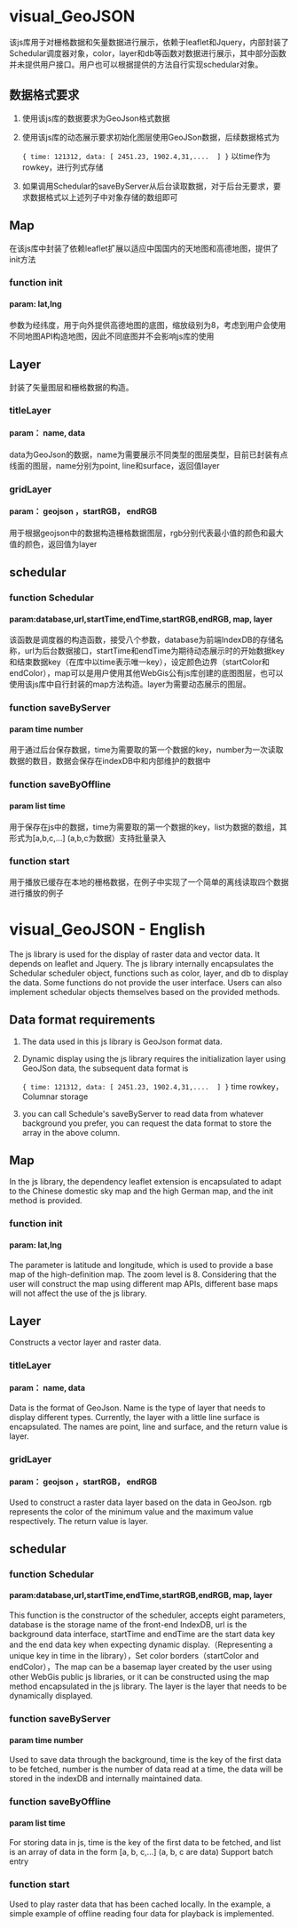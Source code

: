 # visual_GeoJSON

该js库用于对栅格数据和矢量数据进行展示，依赖于leaflet和Jquery，内部封装了Schedular调度器对象，color，layer和db等函数对数据进行展示，其中部分函数并未提供用户接口。用户也可以根据提供的方法自行实现schedular对象。
## 数据格式要求
1. 使用该js库的数据要求为GeoJson格式数据
2. 使用该js库的动态展示要求初始化图层使用GeoJSon数据，后续数据格式为

    `{
		time: 121312,
		data: [
			2451.23, 1902.4,31,....	
		]
	}`
以time作为rowkey，进行列式存储
4. 如果调用Schedular的saveByServer从后台读取数据，对于后台无要求，要求数据格式以上述列子中对象存储的数组即可

## Map
在该js库中封装了依赖leaflet扩展以适应中国国内的天地图和高德地图，提供了init方法
### function init
#### param: lat,lng
参数为经纬度，用于向外提供高德地图的底图，缩放级别为8，考虑到用户会使用不同地图API构造地图，因此不同底图并不会影响js库的使用

## Layer
封装了矢量图层和栅格数据的构造。
### titleLayer
#### param： name, data
data为GeoJson的数据，name为需要展示不同类型的图层类型，目前已封装有点线面的图层，name分别为point, line和surface，返回值layer

### gridLayer
#### param： geojson ，startRGB， endRGB
用于根据geojson中的数据构造栅格数据图层，rgb分别代表最小值的颜色和最大值的颜色，返回值为layer

## schedular
### function Schedular
#### param:database,url,startTime,endTime,startRGB,endRGB, map, layer

该函数是调度器的构造函数，接受八个参数，database为前端IndexDB的存储名称，url为后台数据接口，startTime和endTime为期待动态展示时的开始数据key和结束数据key（在库中以time表示唯一key），设定颜色边界（startColor和 endColor），map可以是用户使用其他WebGis公有js库创建的底图图层，也可以使用该js库中自行封装的map方法构造。layer为需要动态展示的图层。
### function saveByServer
#### param time number
用于通过后台保存数据，time为需要取的第一个数据的key，number为一次读取数据的数目，数据会保存在indexDB中和内部维护的数据中
### function saveByOffline
#### param list time
用于保存在js中的数据，time为需要取的第一个数据的key，list为数据的数组，其形式为[a,b,c,...] (a,b,c为数据）支持批量录入

### function start
用于播放已缓存在本地的栅格数据，在例子中实现了一个简单的离线读取四个数据进行播放的例子




# visual_GeoJSON - English

The js library is used for the display of raster data and vector data. It depends on leaflet and Jquery. The js library internally encapsulates the Schedular scheduler object, functions such as color, layer, and db to display the data. Some functions do not provide the user interface. Users can also implement schedular objects themselves based on the provided methods.
## Data format requirements
1. The data used in this js library is GeoJson format data.
2. Dynamic display using the js library requires the initialization layer using GeoJSon data, the subsequent data format is

    `{
		time: 121312,
		data: [
			2451.23, 1902.4,31,....	
		]
	}`
time rowkey，Columnar storage
4. you can call Schedule's saveByServer to read data from whatever background you prefer, you can request the data format to store the array in the above column.

## Map
In the js library, the dependency leaflet extension is encapsulated to adapt to the Chinese domestic sky map and the high German map, and the init method is provided.
### function init
#### param: lat,lng
The parameter is latitude and longitude, which is used to provide a base map of the high-definition map. The zoom level is 8. Considering that the user will construct the map using different map APIs, different base maps will not affect the use of the js library.

## Layer
Constructs a vector layer and raster data.
### titleLayer
#### param： name, data
Data is the format of GeoJson. Name is the type of layer that needs to display different types. Currently, the layer with a little line surface is encapsulated. The names are point, line and surface, and the return value is layer.

### gridLayer
#### param： geojson ，startRGB， endRGB
Used to construct a raster data layer based on the data in GeoJson. rgb represents the color of the minimum value and the maximum value respectively. The return value is layer.

## schedular
### function Schedular
#### param:database,url,startTime,endTime,startRGB,endRGB, map, layer

This function is the constructor of the scheduler, accepts eight parameters, database is the storage name of the front-end IndexDB, url is the background data interface, startTime and endTime are the start data key and the end data key when expecting dynamic display.（Representing a unique key in time in the library），Set color borders（startColor and endColor），The map can be a basemap layer created by the user using other WebGis public js libraries, or it can be constructed using the map method encapsulated in the js library. The layer is the layer that needs to be dynamically displayed.
### function saveByServer
#### param time number
Used to save data through the background, time is the key of the first data to be fetched, number is the number of data read at a time, the data will be stored in the indexDB and internally maintained data.
### function saveByOffline
#### param list time
For storing data in js, time is the key of the first data to be fetched, and list is an array of data in the form [a, b, c,...] (a, b, c are data) Support batch entry

### function start
Used to play raster data that has been cached locally. In the example, a simple example of offline reading four data for playback is implemented.

